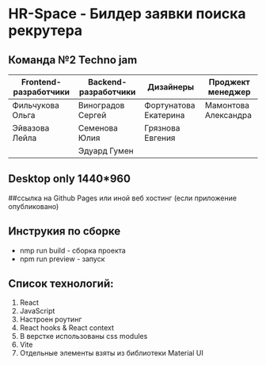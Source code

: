 # HR-Space - Билдер заявки поиска рекрутера

## Команда №2 Techno jam

| Frontend-разработчики | Backend-разработчики | Дизайнеры             | Проджект менеджер    |
|-----------------------|----------------------|-----------------------|----------------------|
| Фильчукова Ольга      | Виноградов Сергей    | Фортунатова Екатерина | Мамонтова Александра |
| Эйвазова Лейла        | Семенова Юлия        | Грязнова Евгения      |                      |
|                       | Эдуард Гумен         |                       |                      |

## Desktop only 1440*960

##ссылка на Github Pages или иной веб хостинг (если приложение опубликовано)

## Инструкия по сборке
- nmp run build - сборка проекта
- npm run preview - запуск

## Список технологий:
1. React
2. JavaScript
3. Настроен роутинг
4. React hooks & React context
5. В верстке использованы css modules
6. Vite
7. Отдельные элементы взяты из библиотеки Material UI
